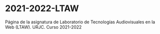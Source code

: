 # 2021-2022-LTAW
 Página de la asignatura de Laboratorio de Tecnologías Audiovisuales en la Web (LTAW). URJC. Curso 2021-2022 
